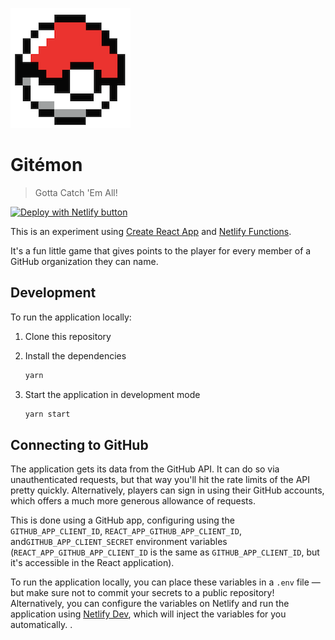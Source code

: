 ![Gitémon logo](https://raw.githubusercontent.com/eduardoboucas/gitemon/master/public/logo192.png)

# Gitémon

> Gotta Catch 'Em All!

[![Deploy with Netlify button](https://www.netlify.com/img/deploy/button.svg)](https://app.netlify.com/start/deploy?repository=https://github.com/eduardoboucas/gitemon)

This is an experiment using [Create React App](https://reactjs.org/docs/create-a-new-react-app.html) and [Netlify Functions](https://www.netlify.com/products/functions/).

It's a fun little game that gives points to the player for every member of a GitHub organization they can name.

## Development

To run the application locally:

1. Clone this repository

2. Install the dependencies

    ```sh
    yarn
    ```

3. Start the application in development mode

    ```sh
    yarn start
    ```
    
## Connecting to GitHub

The application gets its data from the GitHub API. It can do so via unauthenticated requests, but that way you'll hit the rate limits of the API pretty quickly. Alternatively, players can sign in using their GitHub accounts, which offers a much more generous allowance of requests.

This is done using a GitHub app, configuring using the `GITHUB_APP_CLIENT_ID`, `REACT_APP_GITHUB_APP_CLIENT_ID`,  and`GITHUB_APP_CLIENT_SECRET` environment variables (`REACT_APP_GITHUB_APP_CLIENT_ID` is the same as `GITHUB_APP_CLIENT_ID`, but it's accessible in the React application).

To run the application locally, you can place these variables in a `.env` file — but make sure not to commit your secrets to a public repository! Alternatively, you can configure the variables on Netlify and run the application using [Netlify Dev](https://www.netlify.com/products/dev/), which will inject the variables for you automatically.
.
